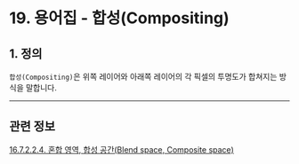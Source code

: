 # 19. 용어집 - 합성(Compositing)

## 1. 정의
`합성(Compositing)`은 위쪽 레이어와 아래쪽 레이어의 각 픽셀의 투명도가 합쳐지는 방식을 말합니다.

***

## 관련 정보

[16.7.2.2.4. 혼합 영역, 합성 공간(Blend space, Composite space)](./16-07-02-02-04-blend_space_n_composite_space.md)